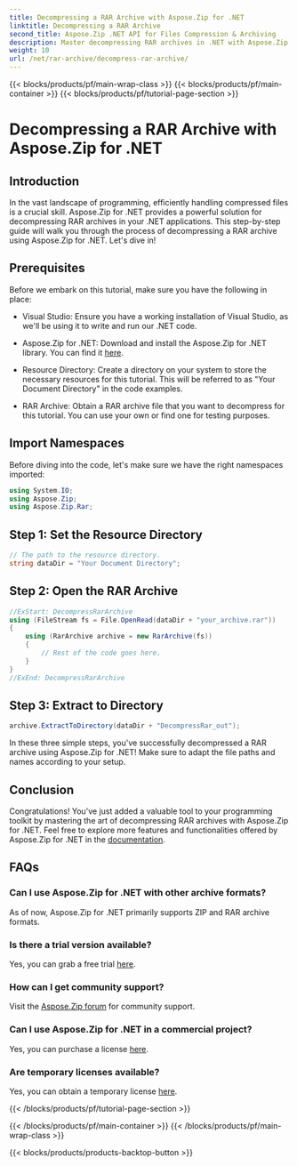 ```yaml
---
title: Decompressing a RAR Archive with Aspose.Zip for .NET
linktitle: Decompressing a RAR Archive 
second_title: Aspose.Zip .NET API for Files Compression & Archiving
description: Master decompressing RAR archives in .NET with Aspose.Zip. Step-by-step guide for efficient file handling. Download now!
weight: 10
url: /net/rar-archive/decompress-rar-archive/
---
```


{{< blocks/products/pf/main-wrap-class >}}
{{< blocks/products/pf/main-container >}}
{{< blocks/products/pf/tutorial-page-section >}}

# Decompressing a RAR Archive with Aspose.Zip for .NET


## Introduction

In the vast landscape of programming, efficiently handling compressed files is a crucial skill. Aspose.Zip for .NET provides a powerful solution for decompressing RAR archives in your .NET applications. This step-by-step guide will walk you through the process of decompressing a RAR archive using Aspose.Zip for .NET. Let's dive in!

## Prerequisites

Before we embark on this tutorial, make sure you have the following in place:

- Visual Studio: Ensure you have a working installation of Visual Studio, as we'll be using it to write and run our .NET code.

- Aspose.Zip for .NET: Download and install the Aspose.Zip for .NET library. You can find it [here](https://releases.aspose.com/zip/net/).

- Resource Directory: Create a directory on your system to store the necessary resources for this tutorial. This will be referred to as "Your Document Directory" in the code examples.

- RAR Archive: Obtain a RAR archive file that you want to decompress for this tutorial. You can use your own or find one for testing purposes.

## Import Namespaces

Before diving into the code, let's make sure we have the right namespaces imported:

```csharp
using System.IO;
using Aspose.Zip;
using Aspose.Zip.Rar;
```

## Step 1: Set the Resource Directory

```csharp
// The path to the resource directory.
string dataDir = "Your Document Directory";
```

## Step 2: Open the RAR Archive

```csharp
//ExStart: DecompressRarArchive
using (FileStream fs = File.OpenRead(dataDir + "your_archive.rar"))
{
    using (RarArchive archive = new RarArchive(fs))
    {
        // Rest of the code goes here.
    }
}
//ExEnd: DecompressRarArchive 
```

## Step 3: Extract to Directory

```csharp
archive.ExtractToDirectory(dataDir + "DecompressRar_out");
```

In these three simple steps, you've successfully decompressed a RAR archive using Aspose.Zip for .NET! Make sure to adapt the file paths and names according to your setup.

## Conclusion

Congratulations! You've just added a valuable tool to your programming toolkit by mastering the art of decompressing RAR archives with Aspose.Zip for .NET. Feel free to explore more features and functionalities offered by Aspose.Zip for .NET in the [documentation](https://reference.aspose.com/zip/net/).

## FAQs

### Can I use Aspose.Zip for .NET with other archive formats?
As of now, Aspose.Zip for .NET primarily supports ZIP and RAR archive formats.

### Is there a trial version available?
Yes, you can grab a free trial [here](https://releases.aspose.com/).

### How can I get community support?
Visit the [Aspose.Zip forum](https://forum.aspose.com/c/zip/37) for community support.

### Can I use Aspose.Zip for .NET in a commercial project?
Yes, you can purchase a license [here](https://purchase.aspose.com/buy).

### Are temporary licenses available?
Yes, you can obtain a temporary license [here](https://purchase.aspose.com/temporary-license/).


{{< /blocks/products/pf/tutorial-page-section >}}

{{< /blocks/products/pf/main-container >}}
{{< /blocks/products/pf/main-wrap-class >}}

{{< blocks/products/products-backtop-button >}}
